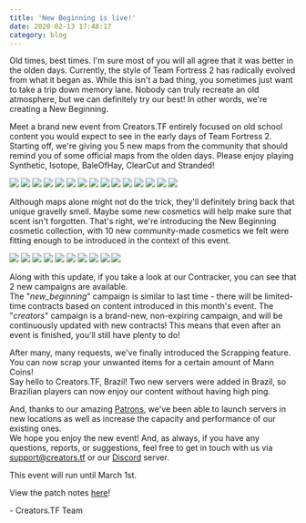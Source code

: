 ```yaml
---
title: 'New Beginning is live!'
date: 2020-02-13 17:48:17
category: blog
---
```


<p>Old times, best times. I'm sure most of you will all agree that it was better in the olden days. Currently, the style of Team Fortress 2 has radically evolved from what it began as. While this isn't a bad thing, you sometimes just want to take a trip down memory lane. Nobody can truly recreate an old atmosphere, but we can definitely try our best! In other words, we're creating a New Beginning.</p>

<p>Meet a brand new event from Creators.TF entirely focused on old school content you would expect to see in the early days of Team Fortress 2. Starting off, we're giving you 5 new maps from the community that should remind you of some official maps from the olden days. Please enjoy playing Synthetic, Isotope, BaleOfHay, ClearCut and Stranded!</p>

<div image-carousel>
	<img src="{{site.url}}/cdn/assets/images/blogposts/14/maps/clearcut_1.jpg?width=496">
	<img src="{{site.url}}/cdn/assets/images/blogposts/14/maps/clearcut_2.jpg?width=496">
	<img src="{{site.url}}/cdn/assets/images/blogposts/14/maps/clearcut_3.jpg?width=496">
	<img src="{{site.url}}/cdn/assets/images/blogposts/14/maps/isotope_1.jpg?width=496">
	<img src="{{site.url}}/cdn/assets/images/blogposts/14/maps/isotope_2.jpg?width=496">
	<img src="{{site.url}}/cdn/assets/images/blogposts/14/maps/isotope_3.jpg?width=496">
	<img src="{{site.url}}/cdn/assets/images/blogposts/14/maps/synthetic_1.jpg?width=496">
	<img src="{{site.url}}/cdn/assets/images/blogposts/14/maps/synthetic_2.jpg?width=496">
	<img src="{{site.url}}/cdn/assets/images/blogposts/14/maps/synthetic_3.jpg?width=496">
	<img src="{{site.url}}/cdn/assets/images/blogposts/14/maps/baleofhay_1.jpg?width=496">
	<img src="{{site.url}}/cdn/assets/images/blogposts/14/maps/baleofhay_2.jpg?width=496">
	<img src="{{site.url}}/cdn/assets/images/blogposts/14/maps/baleofhay_3.jpg?width=496">
	<img src="{{site.url}}/cdn/assets/images/blogposts/14/maps/stranded_1.jpg?width=496">
	<img src="{{site.url}}/cdn/assets/images/blogposts/14/maps/stranded_2.jpg?width=496">
	<img src="{{site.url}}/cdn/assets/images/blogposts/14/maps/stranded_3.jpg?width=496">
</div>

<p>Although maps alone might not do the trick, they'll definitely bring back that unique gravelly smell. Maybe some new cosmetics will help make sure that scent isn't forgotten. That's right, we're introducing the New Beginning cosmetic collection, with 10 new community-made cosmetics we felt were fitting enough to be introduced in the context of this event.</p>

<div image-carousel>
	<img src="{{site.url}}/cdn/assets/images/blogposts/14/cosmetics/eiffeltoweringpillarofberets.jpg?width=496">
	<img src="{{site.url}}/cdn/assets/images/blogposts/14/cosmetics/flamekindler.jpg?width=496">
	<img src="{{site.url}}/cdn/assets/images/blogposts/14/cosmetics/derfriedensarbeiter.jpg?width=496">
	<img src="{{site.url}}/cdn/assets/images/blogposts/14/cosmetics/crazynoisybizarrepomp.jpg?width=496">
	<img src="{{site.url}}/cdn/assets/images/blogposts/14/cosmetics/shadybusiness.jpg?width=496">
	<img src="{{site.url}}/cdn/assets/images/blogposts/14/cosmetics/thepocketpork.jpg?width=496">
	<img src="{{site.url}}/cdn/assets/images/blogposts/14/cosmetics/theusual.jpg?width=496">
	<img src="{{site.url}}/cdn/assets/images/blogposts/14/cosmetics/thriftstorecouture.jpg?width=496">
	<img src="{{site.url}}/cdn/assets/images/blogposts/14/cosmetics/tinysupplier.jpg?width=496">
	<img src="{{site.url}}/cdn/assets/images/blogposts/14/cosmetics/wokhelmet.jpg?width=496">
</div>

<p>Along with this update, if you take a look at our Contracker, you can see that 2 new campaigns are available.<br>
The "<i>new_beginning</i>" campaign is similar to last time - there will be limited-time contracts based on content introduced in this month's event. The "<i>creators</i>" campaign is a brand-new, non-expiring campaign, and will be continuously updated with new contracts! This means that even after an event is finished, you'll still have plenty to do!</p>

<p>After many, many requests, we've finally introduced the Scrapping feature. You can now scrap your unwanted items for a certain amount of Mann Coins!<br>
Say hello to Creators.TF, Brazil! Two new servers were added in Brazil, so Brazilian players can now enjoy our content without having high ping.</p>

<p>And, thanks to our amazing <a href="https://creators.tf/patreon">Patrons</a>, we've been able to launch servers in new locations as well as increase the capacity and performance of our existing ones.<br>
We hope you enjoy the new event! And, as always, if you have any questions, reports, or suggestions, feel free to get in touch with us via <a href="mailto:support@creators.tf">support@creators.tf</a> or our <a href="{{site.url}}/discord" target="_blank">Discord</a> server.</p>

<p>This event will run until March 1st.</p>

<p>View the patch notes <a href="{{site.url}}/post/updates/15">here</a>!

<p>- Creators.TF Team</p>
